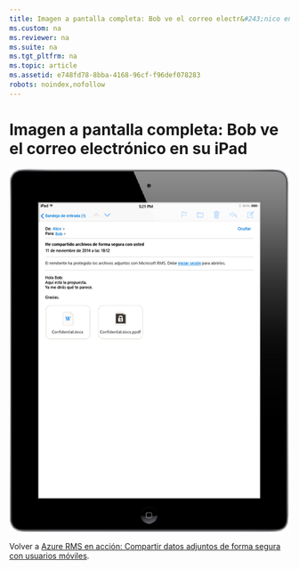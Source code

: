 ```yaml
---
title: Imagen a pantalla completa: Bob ve el correo electr&#243;nico en su iPad
ms.custom: na
ms.reviewer: na
ms.suite: na
ms.tgt_pltfrm: na
ms.topic: article
ms.assetid: e748fd78-8bba-4168-96cf-f96def078283
robots: noindex,nofollow
---
```

# Imagen a pantalla completa: Bob ve el correo electr&#243;nico en su iPad
![](../Image/AzRMS_StoryboardEmaill2.PNG)

Volver a [Azure RMS en acción: Compartir datos adjuntos de forma segura con usuarios móviles](http://technet.microsoft.com/library/jj585026.aspx).

